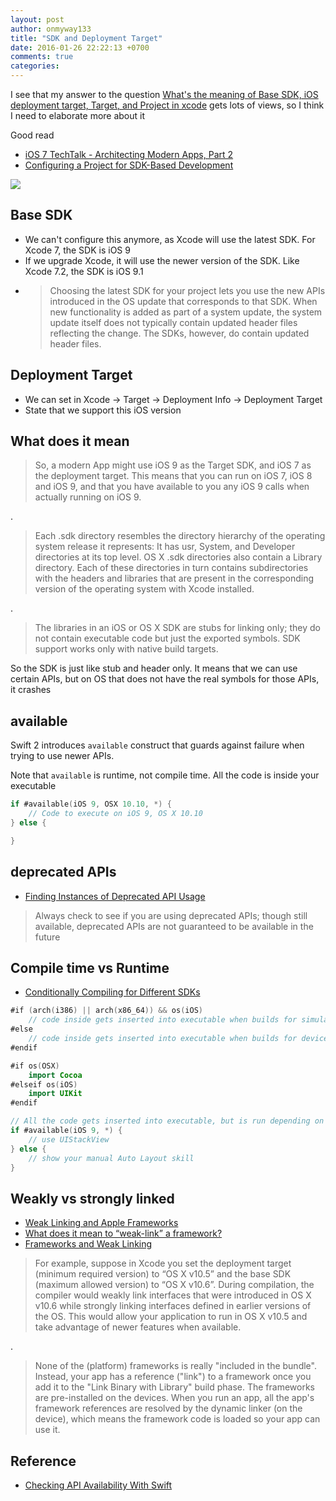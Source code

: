 ```yaml
---
layout: post
author: onmyway133
title: "SDK and Deployment Target"
date: 2016-01-26 22:22:13 +0700
comments: true
categories:
---
```


I see that my answer to the question [What's the meaning of Base SDK, iOS deployment target, Target, and Project in xcode](http://stackoverflow.com/questions/18568572/whats-the-meaning-of-base-sdk-ios-deployment-target-target-and-project-in-xc/22536773#22536773) gets lots of views, so I think I need to elaborate more about it

Good read

- [ iOS 7 TechTalk - Architecting Modern Apps, Part 2](https://developer.apple.com/tech-talks/videos/)
- [Configuring a Project for SDK-Based Development](https://developer.apple.com/library/ios/documentation/DeveloperTools/Conceptual/cross_development/Configuring/configuring.html)

![](http://i.stack.imgur.com/CJF6Y.png)

Base SDK
--

- We can't configure this anymore, as Xcode will use the latest SDK. For Xcode 7, the SDK is iOS 9
- If we upgrade Xcode, it will use the newer version of the SDK. Like Xcode 7.2, the SDK is iOS 9.1
- > Choosing the latest SDK for your project lets you use the new APIs introduced in the OS update that corresponds to that SDK. When new functionality is added as part of a system update, the system update itself does not typically contain updated header files reflecting the change. The SDKs, however, do contain updated header files.

Deployment Target
--

- We can set in Xcode -> Target -> Deployment Info -> Deployment Target
- State that we support this iOS version

What does it mean
--

> So, a modern App might use iOS 9 as the Target SDK, and iOS 7 as the deployment target. This means that you can run on iOS 7, iOS 8 and iOS 9, and that you have available to you any iOS 9 calls when actually running on iOS 9.

.

> Each .sdk directory resembles the directory hierarchy of the operating system release it represents: It has usr, System, and Developer directories at its top level. OS X .sdk directories also contain a Library directory. Each of these directories in turn contains subdirectories with the headers and libraries that are present in the corresponding version of the operating system with Xcode installed.

.

> The libraries in an iOS or OS X SDK are stubs for linking only; they do not contain executable code but just the exported symbols. SDK support works only with native build targets.

So the SDK is just like stub and header only. It means that we can use certain APIs, but on OS that does not have the real symbols for those APIs, it crashes

available
--

Swift 2 introduces `available` construct that guards against failure when trying to use newer APIs.

Note that `available` is runtime, not compile time. All the code is inside your executable

```swift
if #available(iOS 9, OSX 10.10, *) {
    // Code to execute on iOS 9, OS X 10.10
} else {

}
```

deprecated APIs
--

- [Finding Instances of Deprecated API Usage](https://developer.apple.com/library/ios/documentation/DeveloperTools/Conceptual/cross_development/Using/using.html#//apple_ref/doc/uid/20002000-SW6)

> Always check to see if you are using deprecated APIs; though still available, deprecated APIs are not guaranteed to be available in the future

Compile time vs Runtime
--

- [Conditionally Compiling for Different SDKs](https://developer.apple.com/library/ios/documentation/DeveloperTools/Conceptual/cross_development/Using/using.html#//apple_ref/doc/uid/20002000-SW5)

```swift
#if (arch(i386) || arch(x86_64)) && os(iOS)
    // code inside gets inserted into executable when builds for simulator
#else
    // code inside gets inserted into executable when builds for device
#endif
```

```swift
#if os(OSX)
    import Cocoa
#elseif os(iOS)
    import UIKit
#endif
```

```swift
// All the code gets inserted into executable, but is run depending on the version of the OS
if #available(iOS 9, *) {
    // use UIStackView
} else {
    // show your manual Auto Layout skill
}
```

Weakly vs strongly linked
--

- [Weak Linking and Apple Frameworks](https://developer.apple.com/library/ios/documentation/DeveloperTools/Conceptual/cross_development/Configuring/configuring.html#//apple_ref/doc/uid/10000163i-CH1-SW2)
- [What does it mean to “weak-link” a framework?](http://stackoverflow.com/questions/16922013/what-does-it-mean-to-weak-link-a-framework)
- [Frameworks and Weak Linking](https://developer.apple.com/library/mac/documentation/MacOSX/Conceptual/BPFrameworks/Concepts/WeakLinking.html)

> For example, suppose in Xcode you set the deployment target (minimum required version) to “OS X v10.5” and the base SDK (maximum allowed version) to “OS X v10.6”. During compilation, the compiler would weakly link interfaces that were introduced in OS X v10.6 while strongly linking interfaces defined in earlier versions of the OS. This would allow your application to run in OS X v10.5 and take advantage of newer features when available.

.

> None of the (platform) frameworks is really "included in the bundle". Instead, your app has a reference ("link") to a framework once you add it to the "Link Binary with Library" build phase. The frameworks are pre-installed on the devices. When you run an app, all the app's framework references are resolved by the dynamic linker (on the device), which means the framework code is loaded so your app can use it.

Reference
--

- [Checking API Availability With Swift](http://useyourloaf.com/blog/checking-api-availability-with-swift.html)
